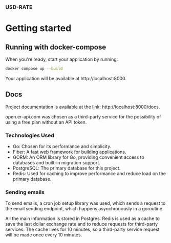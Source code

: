 ### USD-RATE 

# Getting started

## Running with docker-compose

When you're ready, start your application by running:
```bash
docker compose up --build
```

Your application will be available at http://localhost:8000.

## Docs
Project documentation is available at the link: http://localhost:8000/docs.

open.er-api.com was chosen as a third-party service for the possibility of using a free plan without an API token.

### Technologies Used
*	Go: Chosen for its performance and simplicity.
*	Fiber: A fast web framework for building applications.
*	GORM: An ORM library for Go, providing convenient access to databases and built-in migration support.
*	PostgreSQL: The primary database for this project.
*	Redis: Used for caching to improve performance and reduce load on the primary database.

### Sending emails

To send emails, a cron job setup library was used, which sends a request to the email sending endpoint, which happens asynchronously in a goroutine.

All the main information is stored in Postgres. Redis is used as a cache to save the last dollar exchange rate and to reduce requests for third-party services. The cache lives for 10 minutes, so a third-party service request will be made once every 10 minutes.
